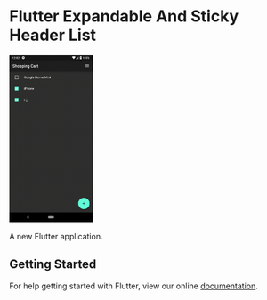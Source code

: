 # Flutter Expandable And Sticky Header List

<img src="stick.gif" height="300em"/>

A new Flutter application.

## Getting Started

For help getting started with Flutter, view our online
[documentation](https://flutter.io/).
